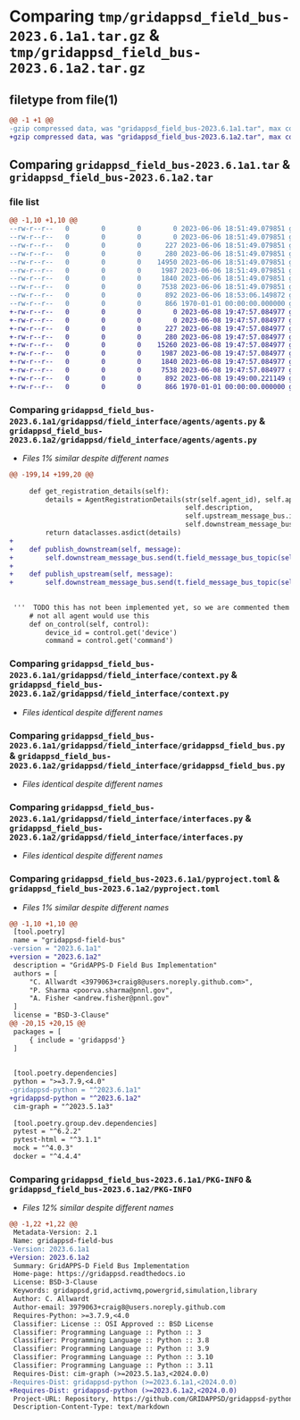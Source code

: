 # Comparing `tmp/gridappsd_field_bus-2023.6.1a1.tar.gz` & `tmp/gridappsd_field_bus-2023.6.1a2.tar.gz`

## filetype from file(1)

```diff
@@ -1 +1 @@
-gzip compressed data, was "gridappsd_field_bus-2023.6.1a1.tar", max compression
+gzip compressed data, was "gridappsd_field_bus-2023.6.1a2.tar", max compression
```

## Comparing `gridappsd_field_bus-2023.6.1a1.tar` & `gridappsd_field_bus-2023.6.1a2.tar`

### file list

```diff
@@ -1,10 +1,10 @@
--rw-r--r--   0        0        0        0 2023-06-06 18:51:49.079851 gridappsd_field_bus-2023.6.1a1/README.md
--rw-r--r--   0        0        0        0 2023-06-06 18:51:49.079851 gridappsd_field_bus-2023.6.1a1/gridappsd/__no_init__here
--rw-r--r--   0        0        0      227 2023-06-06 18:51:49.079851 gridappsd_field_bus-2023.6.1a1/gridappsd/field_interface/__init__.py
--rw-r--r--   0        0        0      280 2023-06-06 18:51:49.079851 gridappsd_field_bus-2023.6.1a1/gridappsd/field_interface/agents/__init__.py
--rw-r--r--   0        0        0    14950 2023-06-06 18:51:49.079851 gridappsd_field_bus-2023.6.1a1/gridappsd/field_interface/agents/agents.py
--rw-r--r--   0        0        0     1987 2023-06-06 18:51:49.079851 gridappsd_field_bus-2023.6.1a1/gridappsd/field_interface/context.py
--rw-r--r--   0        0        0     1840 2023-06-06 18:51:49.079851 gridappsd_field_bus-2023.6.1a1/gridappsd/field_interface/gridappsd_field_bus.py
--rw-r--r--   0        0        0     7538 2023-06-06 18:51:49.079851 gridappsd_field_bus-2023.6.1a1/gridappsd/field_interface/interfaces.py
--rw-r--r--   0        0        0      892 2023-06-06 18:53:06.149872 gridappsd_field_bus-2023.6.1a1/pyproject.toml
--rw-r--r--   0        0        0      866 1970-01-01 00:00:00.000000 gridappsd_field_bus-2023.6.1a1/PKG-INFO
+-rw-r--r--   0        0        0        0 2023-06-08 19:47:57.084977 gridappsd_field_bus-2023.6.1a2/README.md
+-rw-r--r--   0        0        0        0 2023-06-08 19:47:57.084977 gridappsd_field_bus-2023.6.1a2/gridappsd/__no_init__here
+-rw-r--r--   0        0        0      227 2023-06-08 19:47:57.084977 gridappsd_field_bus-2023.6.1a2/gridappsd/field_interface/__init__.py
+-rw-r--r--   0        0        0      280 2023-06-08 19:47:57.084977 gridappsd_field_bus-2023.6.1a2/gridappsd/field_interface/agents/__init__.py
+-rw-r--r--   0        0        0    15260 2023-06-08 19:47:57.084977 gridappsd_field_bus-2023.6.1a2/gridappsd/field_interface/agents/agents.py
+-rw-r--r--   0        0        0     1987 2023-06-08 19:47:57.084977 gridappsd_field_bus-2023.6.1a2/gridappsd/field_interface/context.py
+-rw-r--r--   0        0        0     1840 2023-06-08 19:47:57.084977 gridappsd_field_bus-2023.6.1a2/gridappsd/field_interface/gridappsd_field_bus.py
+-rw-r--r--   0        0        0     7538 2023-06-08 19:47:57.084977 gridappsd_field_bus-2023.6.1a2/gridappsd/field_interface/interfaces.py
+-rw-r--r--   0        0        0      892 2023-06-08 19:49:00.221149 gridappsd_field_bus-2023.6.1a2/pyproject.toml
+-rw-r--r--   0        0        0      866 1970-01-01 00:00:00.000000 gridappsd_field_bus-2023.6.1a2/PKG-INFO
```

### Comparing `gridappsd_field_bus-2023.6.1a1/gridappsd/field_interface/agents/agents.py` & `gridappsd_field_bus-2023.6.1a2/gridappsd/field_interface/agents/agents.py`

 * *Files 1% similar despite different names*

```diff
@@ -199,14 +199,20 @@
 
     def get_registration_details(self):
         details = AgentRegistrationDetails(str(self.agent_id), self.app_id,
                                            self.description,
                                            self.upstream_message_bus.id,
                                            self.downstream_message_bus.id)
         return dataclasses.asdict(details)
+    
+    def publish_downstream(self, message):
+        self.downstream_message_bus.send(t.field_message_bus_topic(self.downstream_message_bus), message)
+        
+    def publish_upstream(self, message):
+        self.downstream_message_bus.send(t.field_message_bus_topic(self.downstream_message_bus), message)
 
 
 '''  TODO this has not been implemented yet, so we are commented them out for now.
     # not all agent would use this    
     def on_control(self, control):
         device_id = control.get('device')
         command = control.get('command')
```

### Comparing `gridappsd_field_bus-2023.6.1a1/gridappsd/field_interface/context.py` & `gridappsd_field_bus-2023.6.1a2/gridappsd/field_interface/context.py`

 * *Files identical despite different names*

### Comparing `gridappsd_field_bus-2023.6.1a1/gridappsd/field_interface/gridappsd_field_bus.py` & `gridappsd_field_bus-2023.6.1a2/gridappsd/field_interface/gridappsd_field_bus.py`

 * *Files identical despite different names*

### Comparing `gridappsd_field_bus-2023.6.1a1/gridappsd/field_interface/interfaces.py` & `gridappsd_field_bus-2023.6.1a2/gridappsd/field_interface/interfaces.py`

 * *Files identical despite different names*

### Comparing `gridappsd_field_bus-2023.6.1a1/pyproject.toml` & `gridappsd_field_bus-2023.6.1a2/pyproject.toml`

 * *Files 1% similar despite different names*

```diff
@@ -1,10 +1,10 @@
 [tool.poetry]
 name = "gridappsd-field-bus"
-version = "2023.6.1a1"
+version = "2023.6.1a2"
 description = "GridAPPS-D Field Bus Implementation"
 authors = [
     "C. Allwardt <3979063+craig8@users.noreply.github.com>",
     "P. Sharma <poorva.sharma@pnnl.gov",
     "A. Fisher <andrew.fisher@pnnl.gov"
 ]
 license = "BSD-3-Clause"
@@ -20,15 +20,15 @@
 packages = [
     { include = 'gridappsd'}
 ]
 
 
 [tool.poetry.dependencies]
 python = ">=3.7.9,<4.0"
-gridappsd-python = "^2023.6.1a1"
+gridappsd-python = "^2023.6.1a2"
 cim-graph = "^2023.5.1a3"
 
 [tool.poetry.group.dev.dependencies]
 pytest = "^6.2.2"
 pytest-html = "^3.1.1"
 mock = "^4.0.3"
 docker = "^4.4.4"
```

### Comparing `gridappsd_field_bus-2023.6.1a1/PKG-INFO` & `gridappsd_field_bus-2023.6.1a2/PKG-INFO`

 * *Files 12% similar despite different names*

```diff
@@ -1,22 +1,22 @@
 Metadata-Version: 2.1
 Name: gridappsd-field-bus
-Version: 2023.6.1a1
+Version: 2023.6.1a2
 Summary: GridAPPS-D Field Bus Implementation
 Home-page: https://gridappsd.readthedocs.io
 License: BSD-3-Clause
 Keywords: gridappsd,grid,activmq,powergrid,simulation,library
 Author: C. Allwardt
 Author-email: 3979063+craig8@users.noreply.github.com
 Requires-Python: >=3.7.9,<4.0
 Classifier: License :: OSI Approved :: BSD License
 Classifier: Programming Language :: Python :: 3
 Classifier: Programming Language :: Python :: 3.8
 Classifier: Programming Language :: Python :: 3.9
 Classifier: Programming Language :: Python :: 3.10
 Classifier: Programming Language :: Python :: 3.11
 Requires-Dist: cim-graph (>=2023.5.1a3,<2024.0.0)
-Requires-Dist: gridappsd-python (>=2023.6.1a1,<2024.0.0)
+Requires-Dist: gridappsd-python (>=2023.6.1a2,<2024.0.0)
 Project-URL: Repository, https://github.com/GRIDAPPSD/gridappsd-python
 Description-Content-Type: text/markdown
```


